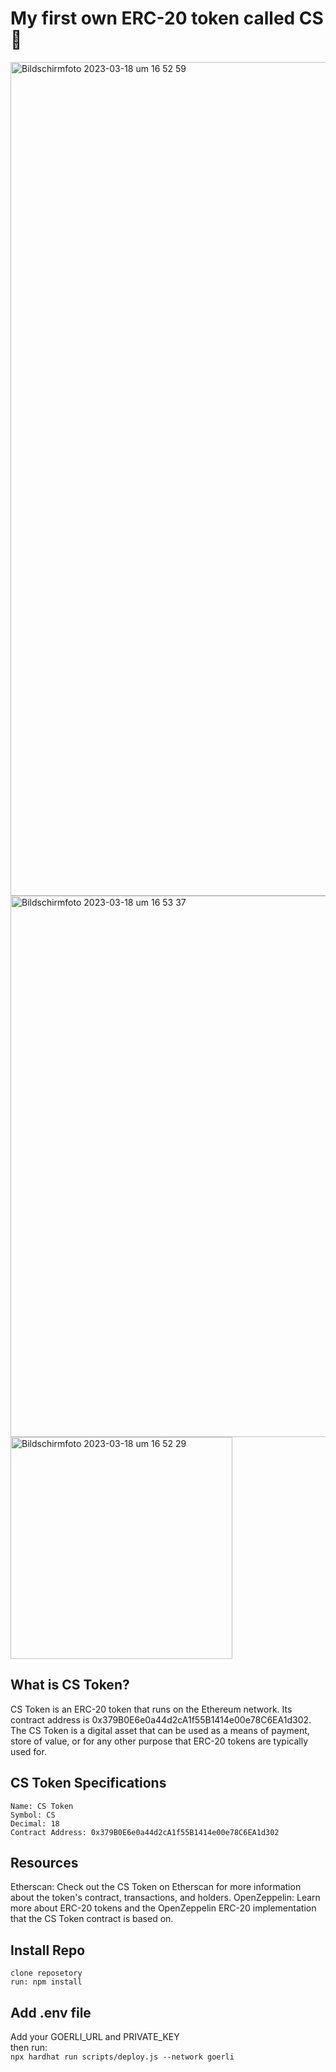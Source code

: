 # My first own ERC-20 token called CS 🚀

<img width="1334" alt="Bildschirm­foto 2023-03-18 um 16 52 59" src="https://user-images.githubusercontent.com/28670581/226117351-cec6f314-49f3-4857-96ab-0efe0083426e.png">
<img width="866" alt="Bildschirm­foto 2023-03-18 um 16 53 37" src="https://user-images.githubusercontent.com/28670581/226117356-f4e4ae49-c625-4d4d-8c44-af647bf34d18.png">
<img width="355" alt="Bildschirm­foto 2023-03-18 um 16 52 29" src="https://user-images.githubusercontent.com/28670581/226117375-5199a724-a1a5-4ce8-9d20-a11d6fad3f04.png">

## What is CS Token?

CS Token is an ERC-20 token that runs on the Ethereum network. Its contract address is 0x379B0E6e0a44d2cA1f55B1414e00e78C6EA1d302. The CS Token is a digital asset that can be used as a means of payment, store of value, or for any other purpose that ERC-20 tokens are typically used for.

## CS Token Specifications

`Name: CS Token`<br />
`Symbol: CS`<br />
`Decimal: 18`<br />
`Contract Address: 0x379B0E6e0a44d2cA1f55B1414e00e78C6EA1d302`

## Resources

Etherscan: Check out the CS Token on Etherscan for more information about the token's contract, transactions, and holders.
OpenZeppelin: Learn more about ERC-20 tokens and the OpenZeppelin ERC-20 implementation that the CS Token contract is based on.

## Install Repo

`clone reposetory`<br />
`run: npm install`

## Add .env file

Add your GOERLI_URL and PRIVATE_KEY<br />
then run:<br />
`npx hardhat run scripts/deploy.js --network goerli`
